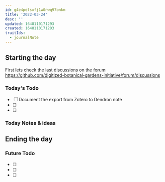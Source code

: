 ```yaml
---
id: g4e4pelsxfj1w0nwq97bnkm
title: '2022-03-24'
desc: ''
updated: 1648110171293
created: 1648110171293
traitIds:
  - journalNote
---
```


## Starting the day

First lets check the last discussions on the forum https://github.com/digitized-botanical-gardens-initiative/forum/discussions

### Today's Todo 

- [ ] Document the export from Zotero to Dendron note
- [ ] 
- [ ] 

### Today Notes & ideas




## Ending the day

### Future Todo

- [ ] 
- [ ] 
- [ ] 
